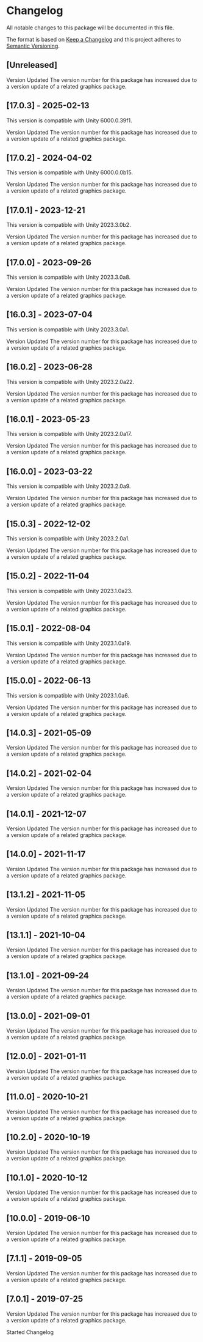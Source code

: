 # Changelog

All notable changes to this package will be documented in this file.

The format is based on [Keep a Changelog](http://keepachangelog.com/en/1.0.0/)
and this project adheres to [Semantic Versioning](http://semver.org/spec/v2.0.0.html).

## [Unreleased]

Version Updated
The version number for this package has increased due to a version update of a related graphics package.

## [17.0.3] - 2025-02-13

This version is compatible with Unity 6000.0.39f1.

Version Updated
The version number for this package has increased due to a version update of a related graphics package.

## [17.0.2] - 2024-04-02

This version is compatible with Unity 6000.0.0b15.

Version Updated
The version number for this package has increased due to a version update of a related graphics package.

## [17.0.1] - 2023-12-21

This version is compatible with Unity 2023.3.0b2.

Version Updated
The version number for this package has increased due to a version update of a related graphics package.

## [17.0.0] - 2023-09-26

This version is compatible with Unity 2023.3.0a8.

Version Updated
The version number for this package has increased due to a version update of a related graphics package.

## [16.0.3] - 2023-07-04

This version is compatible with Unity 2023.3.0a1.

Version Updated
The version number for this package has increased due to a version update of a related graphics package.

## [16.0.2] - 2023-06-28

This version is compatible with Unity 2023.2.0a22.

Version Updated
The version number for this package has increased due to a version update of a related graphics package.

## [16.0.1] - 2023-05-23

This version is compatible with Unity 2023.2.0a17.

Version Updated
The version number for this package has increased due to a version update of a related graphics package.

## [16.0.0] - 2023-03-22

This version is compatible with Unity 2023.2.0a9.

Version Updated
The version number for this package has increased due to a version update of a related graphics package.

## [15.0.3] - 2022-12-02

This version is compatible with Unity 2023.2.0a1.

Version Updated
The version number for this package has increased due to a version update of a related graphics package.

## [15.0.2] - 2022-11-04

This version is compatible with Unity 2023.1.0a23.

Version Updated
The version number for this package has increased due to a version update of a related graphics package.

## [15.0.1] - 2022-08-04

This version is compatible with Unity 2023.1.0a19.

Version Updated
The version number for this package has increased due to a version update of a related graphics package.

## [15.0.0] - 2022-06-13

This version is compatible with Unity 2023.1.0a6.

Version Updated
The version number for this package has increased due to a version update of a related graphics package.

## [14.0.3] - 2021-05-09

Version Updated
The version number for this package has increased due to a version update of a related graphics package.

## [14.0.2] - 2021-02-04

Version Updated
The version number for this package has increased due to a version update of a related graphics package.

## [14.0.1] - 2021-12-07

Version Updated
The version number for this package has increased due to a version update of a related graphics package.

## [14.0.0] - 2021-11-17

Version Updated
The version number for this package has increased due to a version update of a related graphics package.

## [13.1.2] - 2021-11-05

Version Updated
The version number for this package has increased due to a version update of a related graphics package.

## [13.1.1] - 2021-10-04

Version Updated
The version number for this package has increased due to a version update of a related graphics package.

## [13.1.0] - 2021-09-24

Version Updated
The version number for this package has increased due to a version update of a related graphics package.

## [13.0.0] - 2021-09-01

Version Updated
The version number for this package has increased due to a version update of a related graphics package.

## [12.0.0] - 2021-01-11

Version Updated
The version number for this package has increased due to a version update of a related graphics package.

## [11.0.0] - 2020-10-21

Version Updated
The version number for this package has increased due to a version update of a related graphics package.

## [10.2.0] - 2020-10-19

Version Updated
The version number for this package has increased due to a version update of a related graphics package.

## [10.1.0] - 2020-10-12

Version Updated
The version number for this package has increased due to a version update of a related graphics package.

## [10.0.0] - 2019-06-10

Version Updated
The version number for this package has increased due to a version update of a related graphics package.

## [7.1.1] - 2019-09-05

Version Updated
The version number for this package has increased due to a version update of a related graphics package.

## [7.0.1] - 2019-07-25

Version Updated
The version number for this package has increased due to a version update of a related graphics package.

Started Changelog

